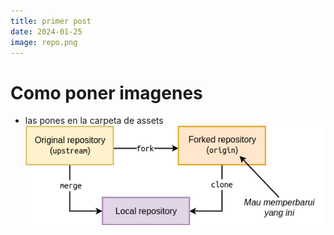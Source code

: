 ```yaml
---
title: primer post
date: 2024-01-25
image: repo.png
---
```


# Como poner imagenes
- las pones en la carpeta de assets
![imagen](/assets/img/primer_post/repo.png)